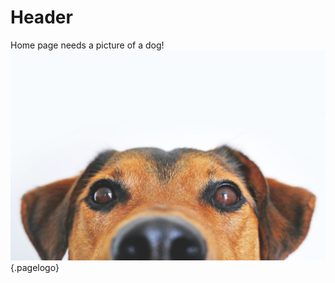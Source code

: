 <!-- TITLE: Home -->
<!-- SUBTITLE: A quick summary of Home -->

# Header
Home page needs a picture of a dog! ![Pexels Photo 406014](/uploads/first-folder/pexels-photo-406014.jpeg "Pexels Photo 406014"){.pagelogo}